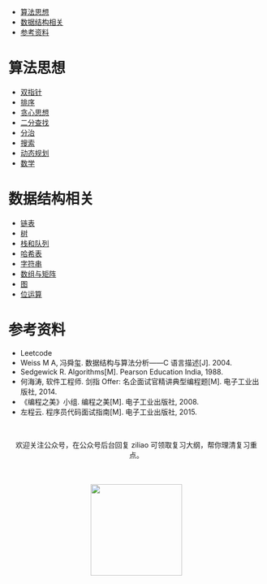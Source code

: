 <!-- GFM-TOC -->
* [算法思想](#算法思想)
* [数据结构相关](#数据结构相关)
* [参考资料](#参考资料)
<!-- GFM-TOC -->


# 算法思想

- [双指针](notes/Leetcode%20题解%20-%20双指针.md)
- [排序](notes/Leetcode%20题解%20-%20排序.md)
- [贪心思想](notes/Leetcode%20题解%20-%20贪心思想.md)
- [二分查找](notes/Leetcode%20题解%20-%20二分查找.md)
- [分治](notes/Leetcode%20题解%20-%20分治.md)
- [搜索](notes/Leetcode%20题解%20-%20搜索.md)
- [动态规划](notes/Leetcode%20题解%20-%20动态规划.md)
- [数学](notes/Leetcode%20题解%20-%20数学.md)

# 数据结构相关

- [链表](notes/Leetcode%20题解%20-%20链表.md)
- [树](notes/Leetcode%20题解%20-%20树.md)
- [栈和队列](notes/Leetcode%20题解%20-%20栈和队列.md)
- [哈希表](notes/Leetcode%20题解%20-%20哈希表.md)
- [字符串](notes/Leetcode%20题解%20-%20字符串.md)
- [数组与矩阵](notes/Leetcode%20题解%20-%20数组与矩阵.md)
- [图](notes/Leetcode%20题解%20-%20图.md)
- [位运算](notes/Leetcode%20题解%20-%20位运算.md)

# 参考资料


- Leetcode
- Weiss M A, 冯舜玺. 数据结构与算法分析——C 语言描述[J]. 2004.
- Sedgewick R. Algorithms[M]. Pearson Education India, 1988.
- 何海涛, 软件工程师. 剑指 Offer: 名企面试官精讲典型编程题[M]. 电子工业出版社, 2014.
- 《编程之美》小组. 编程之美[M]. 电子工业出版社, 2008.
- 左程云. 程序员代码面试指南[M]. 电子工业出版社, 2015.




</br><div align="center">欢迎关注公众号，在公众号后台回复 ziliao 可领取复习大纲，帮你理清复习重点。</div></br></br>
<div align="center"><img width="180px" src="https://cyc-1256109796.cos.ap-guangzhou.myqcloud.com/%E5%85%AC%E4%BC%97%E5%8F%B7.jpg"></img></div>
